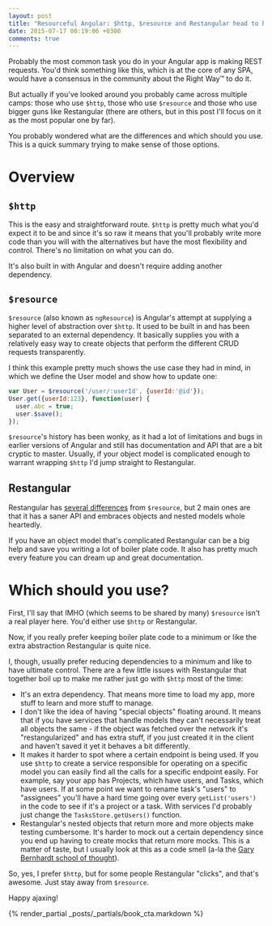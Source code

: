 ```yaml
---
layout: post
title: "Resourceful Angular: $http, $resource and Restangular head to head"
date: 2015-07-17 00:19:06 +0300
comments: true
---
```


Probably the most common task you do in your Angular app is making REST requests. You'd think something like this, which is at the core of any SPA, would have a consensus in the community about the Right Way™ to do it.

But actually if you've looked around you probably came across multiple camps: those who use `$http`, those who use `$resource` and those who use bigger guns like Restangular (there are others, but in this post I'll focus on it as the most popular one by far).

You probably wondered what are the differences and which should you use. This is a quick summary trying to make sense of those options.  

# Overview

## `$http`

This is the easy and straightforward route. `$http` is pretty much what you'd expect it to be and since it's so raw it means that you'll probably write more code than you will with the alternatives but have the most flexibility and control. There's no limitation on what you can do.

It's also built in with Angular and doesn't require adding another dependency.

## `$resource`

`$resource` (also known as `ngResource`) is Angular's attempt at supplying a higher level of abstraction over `$http`. It used to be built in and has been separated to an external dependency. It basically supplies you with a relatively easy way to create objects that perform the different CRUD requests transparently.

I think this example pretty much shows the use case they had in mind, in which we define the User model and show how to update one:

```javascript
var User = $resource('/user/:userId', {userId:'@id'});
User.get({userId:123}, function(user) {
  user.abc = true;
  user.$save();
});
```

`$resource`'s history has been wonky, as it had a lot of limitations and bugs in earlier versions of Angular and still has documentation and API that are a bit cryptic to master. Usually, if your object model is complicated enough to warrant wrapping `$http` I'd jump straight to Restangular.

## Restangular

Restangular has [several differences](https://github.com/mgonto/restangular/blob/master/README.md#differences-with-resource) from `$resource`, but 2 main ones are that it has a saner API and embraces objects and nested models whole heartedly.

If you have an object model that's complicated Restangular can be a big help and save you writing a lot of boiler plate code. It also has pretty much every feature you can dream up and great documentation.

# Which should you use?

First, I'll say that IMHO (which seems to be shared by many) `$resource` isn't a real player here. You'd either use `$http` or Restangular.

Now, if you really prefer keeping boiler plate code to a minimum or like the extra abstraction Restangular is quite nice.

I, though, usually prefer reducing dependencies to a minimum and like to have ultimate control. There are a few little issues with Restangular that together boil up to make me rather just go with `$http` most of the time:

- It's an extra dependency. That means more time to load my app, more stuff to learn and more stuff to manage.
- I don't like the idea of having "special objects" floating around. It means that if you have services that handle models they can't necessarily treat all objects the same - if the object was fetched over the network it's "restangularized" and has extra stuff, if you just created it in the client and haven't saved it yet it behaves a bit differently.
- It makes it harder to spot where a certain endpoint is being used. If you use `$http` to create a service responsible for operating on a specific model you can easily find all the calls for a specific endpoint easily. For example, say your app has Projects, which have users, and Tasks, which have users. If at some point we want to rename task's "users" to "assignees" you'll have a hard time going over every `getList('users')` in the code to see if it's a project or a task. With services I'd probably just change the `TasksStore.getUsers()` function.
- Restangular's nested objects that return more and more objects make testing cumbersome. It's harder to mock out a certain dependency since you end up having to create mocks that return more mocks. This is a matter of taste, but I usually look at this as a code smell (a-la the [Gary Bernhardt school of thought](https://www.destroyallsoftware.com/blog/2014/test-isolation-is-about-avoiding-mocks)).

So, yes, I prefer `$http`, but for some people Restangular "clicks", and that's awesome. Just stay away from `$resource`.

Happy ajaxing!

{% render_partial _posts/_partials/book_cta.markdown %}
